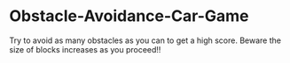# Obstacle-Avoidance-Car-Game
Try to avoid as many obstacles as you can to get a high score. Beware the size of blocks increases as you proceed!!
